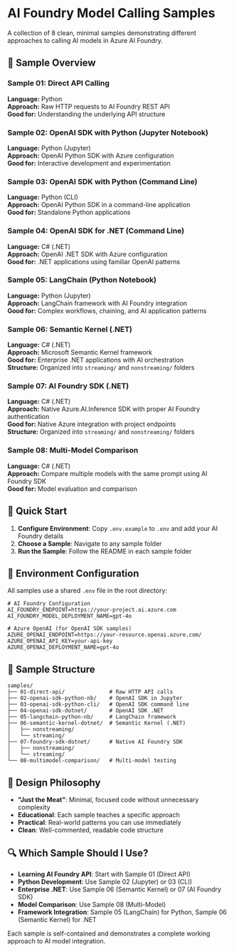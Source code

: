 # AI Foundry Model Calling Samples

A collection of 8 clean, minimal samples demonstrating different approaches to calling AI models in Azure AI Foundry.

## 🎯 Sample Overview

### Sample 01: Direct API Calling
**Language:** Python  
**Approach:** Raw HTTP requests to AI Foundry REST API  
**Good for:** Understanding the underlying API structure

### Sample 02: OpenAI SDK with Python (Jupyter Notebook)
**Language:** Python (Jupyter)  
**Approach:** OpenAI Python SDK with Azure configuration  
**Good for:** Interactive development and experimentation

### Sample 03: OpenAI SDK with Python (Command Line)
**Language:** Python (CLI)  
**Approach:** OpenAI Python SDK in a command-line application  
**Good for:** Standalone Python applications

### Sample 04: OpenAI SDK for .NET (Command Line)
**Language:** C# (.NET)  
**Approach:** OpenAI .NET SDK with Azure configuration  
**Good for:** .NET applications using familiar OpenAI patterns

### Sample 05: LangChain (Python Notebook)
**Language:** Python (Jupyter)  
**Approach:** LangChain framework with AI Foundry integration  
**Good for:** Complex workflows, chaining, and AI application patterns

### Sample 06: Semantic Kernel (.NET)
**Language:** C# (.NET)  
**Approach:** Microsoft Semantic Kernel framework  
**Good for:** Enterprise .NET applications with AI orchestration  
**Structure:** Organized into `streaming/` and `nonstreaming/` folders

### Sample 07: AI Foundry SDK (.NET)
**Language:** C# (.NET)  
**Approach:** Native Azure.AI.Inference SDK with proper AI Foundry authentication  
**Good for:** Native Azure integration with project endpoints  
**Structure:** Organized into `streaming/` and `nonstreaming/` folders

### Sample 08: Multi-Model Comparison
**Language:** C# (.NET)  
**Approach:** Compare multiple models with the same prompt using AI Foundry SDK  
**Good for:** Model evaluation and comparison

## 🚀 Quick Start

1. **Configure Environment**: Copy `.env.example` to `.env` and add your AI Foundry details
2. **Choose a Sample**: Navigate to any sample folder
3. **Run the Sample**: Follow the README in each sample folder

## 🔧 Environment Configuration

All samples use a shared `.env` file in the root directory:

```env
# AI Foundry Configuration
AI_FOUNDRY_ENDPOINT=https://your-project.ai.azure.com
AI_FOUNDRY_MODEL_DEPLOYMENT_NAME=gpt-4o

# Azure OpenAI (for OpenAI SDK samples)
AZURE_OPENAI_ENDPOINT=https://your-resource.openai.azure.com/
AZURE_OPENAI_API_KEY=your-api-key
AZURE_OPENAI_DEPLOYMENT_NAME=gpt-4o
```

## 📁 Sample Structure

```
samples/
├── 01-direct-api/              # Raw HTTP API calls
├── 02-openai-sdk-python-nb/    # OpenAI SDK in Jupyter
├── 03-openai-sdk-python-cli/   # OpenAI SDK command line
├── 04-openai-sdk-dotnet/       # OpenAI SDK .NET
├── 05-langchain-python-nb/     # LangChain framework
├── 06-semantic-kernel-dotnet/  # Semantic Kernel (.NET)
│   ├── nonstreaming/
│   └── streaming/
├── 07-foundry-sdk-dotnet/      # Native AI Foundry SDK
│   ├── nonstreaming/
│   └── streaming/
└── 08-multimodel-comparison/   # Multi-model testing
```

## 🎨 Design Philosophy

- **"Just the Meat"**: Minimal, focused code without unnecessary complexity
- **Educational**: Each sample teaches a specific approach
- **Practical**: Real-world patterns you can use immediately
- **Clean**: Well-commented, readable code structure

## 🔍 Which Sample Should I Use?

- **Learning AI Foundry API**: Start with Sample 01 (Direct API)
- **Python Development**: Use Sample 02 (Jupyter) or 03 (CLI)
- **Enterprise .NET**: Use Sample 06 (Semantic Kernel) or 07 (AI Foundry SDK)
- **Model Comparison**: Use Sample 08 (Multi-Model)
- **Framework Integration**: Sample 05 (LangChain) for Python, Sample 06 (Semantic Kernel) for .NET

Each sample is self-contained and demonstrates a complete working approach to AI model integration.

